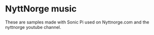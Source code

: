 # NyttNorge music

These are samples made with Sonic Pi used on Nyttnorge.com and the nyttnorge youtube channel.

